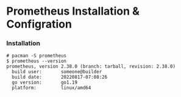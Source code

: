 # Prometheus Installation & Configration 
### Installation
```
# pacman -S prometheus
$ prometheus --version
prometheus, version 2.38.0 (branch: tarball, revision: 2.38.0)
  build user:       someone@builder
  build date:       20220817-07:08:26
  go version:       go1.19
  platform:         linux/amd64

```
